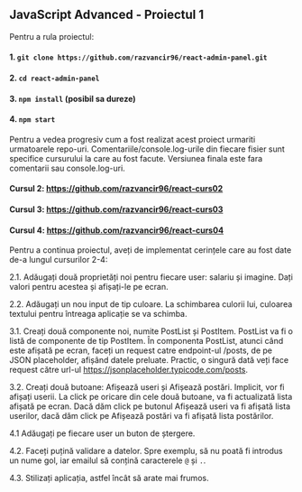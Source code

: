 ## JavaScript Advanced - Proiectul 1

Pentru a rula proiectul:

#### 1. `git clone https://github.com/razvancir96/react-admin-panel.git`

#### 2. `cd react-admin-panel`

#### 3. `npm install` (posibil sa dureze)

#### 4. `npm start`

Pentru a vedea progresiv cum a fost realizat acest proiect urmariti urmatoarele repo-uri. Comentariile/console.log-urile din fiecare fisier sunt specifice cursurului la care au fost facute. Versiunea finala este fara comentarii sau console.log-uri.

#### Cursul 2: https://github.com/razvancir96/react-curs02

#### Cursul 3: https://github.com/razvancir96/react-curs03

#### Cursul 4: https://github.com/razvancir96/react-curs04

Pentru a continua proiectul, aveți de implementat cerințele care au fost date de-a lungul cursurilor 2-4:

2.1. Adăugați două proprietăți noi pentru fiecare user: salariu și imagine. Dați valori pentru acestea și afișați-le pe ecran.

2.2. Adăugați un nou input de tip culoare. La schimbarea culorii lui, culoarea textului pentru întreaga aplicație se va schimba.

3.1. Creați două componente noi, numite PostList și PostItem. PostList va fi o listă de componente de tip PostItem.
În componenta PostList, atunci când este afișată pe ecran, faceți un request catre endpoint-ul /posts, de pe JSON placeholder, afișând datele preluate. Practic, o singură dată veți face request către url-ul https://jsonplaceholder.typicode.com/posts.

3.2. Creați două butoane: Afișează useri și Afișează postări. Implicit, vor fi afișați userii. La click pe oricare din cele două butoane, va fi actualizată lista afișată pe ecran. Dacă dăm click pe butonul Afișează useri va fi afișată lista userilor, dacă dăm click pe Afișează postări va fi afișată lista postărilor.

4.1 Adăugați pe fiecare user un buton de ștergere.

4.2. Faceți puțină validare a datelor. Spre exemplu, să nu poată fi introdus un nume gol, iar emailul să conțină caracterele `@` și `.`.

4.3. Stilizați aplicația, astfel încât să arate mai frumos.

